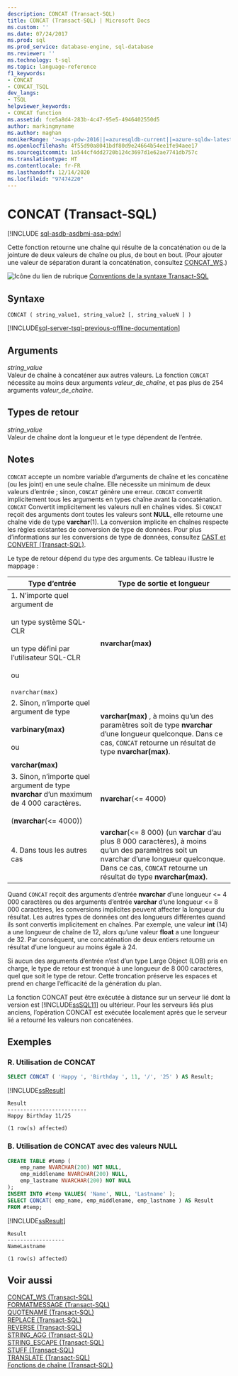 ```yaml
---
description: CONCAT (Transact-SQL)
title: CONCAT (Transact-SQL) | Microsoft Docs
ms.custom: ''
ms.date: 07/24/2017
ms.prod: sql
ms.prod_service: database-engine, sql-database
ms.reviewer: ''
ms.technology: t-sql
ms.topic: language-reference
f1_keywords:
- CONCAT
- CONCAT_TSQL
dev_langs:
- TSQL
helpviewer_keywords:
- CONCAT function
ms.assetid: fce5a8d4-283b-4c47-95e5-4946402550d5
author: markingmyname
ms.author: maghan
monikerRange: '>=aps-pdw-2016||=azuresqldb-current||=azure-sqldw-latest||>=sql-server-2016||>=sql-server-linux-2017||=azuresqldb-mi-current'
ms.openlocfilehash: 4f55d90a8041bdf80d9e24664b54ee1fe94aee17
ms.sourcegitcommit: 1a544cf4dd2720b124c3697d1e62ae7741db757c
ms.translationtype: HT
ms.contentlocale: fr-FR
ms.lasthandoff: 12/14/2020
ms.locfileid: "97474220"
---
```

# <a name="concat-transact-sql"></a>CONCAT (Transact-SQL)
[!INCLUDE [sql-asdb-asdbmi-asa-pdw](../../includes/applies-to-version/sql-asdb-asdbmi-asa-pdw.md)]

Cette fonction retourne une chaîne qui résulte de la concaténation ou de la jointure de deux valeurs de chaîne ou plus, de bout en bout. (Pour ajouter une valeur de séparation durant la concaténation, consultez [CONCAT_WS](../../t-sql/functions/concat-ws-transact-sql.md).)
  
![Icône du lien de rubrique](../../database-engine/configure-windows/media/topic-link.gif "Icône du lien de rubrique") [Conventions de la syntaxe Transact-SQL](../../t-sql/language-elements/transact-sql-syntax-conventions-transact-sql.md)
  
## <a name="syntax"></a>Syntaxe  
  
```syntaxsql
CONCAT ( string_value1, string_value2 [, string_valueN ] )  
```  
  
[!INCLUDE[sql-server-tsql-previous-offline-documentation](../../includes/sql-server-tsql-previous-offline-documentation.md)]

## <a name="arguments"></a>Arguments
*string_value*  
Valeur de chaîne à concaténer aux autres valeurs. La fonction `CONCAT` nécessite au moins deux arguments *valeur_de_chaîne*, et pas plus de 254 arguments *valeur_de_chaîne*.
  
## <a name="return-types"></a>Types de retour  
*string_value*  
Valeur de chaîne dont la longueur et le type dépendent de l’entrée.
  
## <a name="remarks"></a>Notes  
`CONCAT` accepte un nombre variable d’arguments de chaîne et les concatène (ou les joint) en une seule chaîne. Elle nécessite un minimum de deux valeurs d’entrée ; sinon, `CONCAT` génère une erreur. `CONCAT` convertit implicitement tous les arguments en types chaîne avant la concaténation. `CONCAT` Convertit implicitement les valeurs null en chaînes vides. Si `CONCAT` reçoit des arguments dont toutes les valeurs sont **NULL**, elle retourne une chaîne vide de type **varchar**(1). La conversion implicite en chaînes respecte les règles existantes de conversion de type de données. Pour plus d’informations sur les conversions de type de données, consultez [CAST et CONVERT &#40;Transact-SQL&#41;](../../t-sql/functions/cast-and-convert-transact-sql.md).
  
Le type de retour dépend du type des arguments. Ce tableau illustre le mappage :
  
|Type d’entrée|Type de sortie et longueur|  
|---|---|
|1. N’importe quel argument de<br><br />un type système SQL-CLR<br><br />un type défini par l’utilisateur SQL-CLR<br><br />ou<br><br />`nvarchar(max)`|**nvarchar(max)**|  
|2. Sinon, n’importe quel argument de type<br><br />**varbinary(max)**<br><br />ou<br><br />**varchar(max)**|**varchar(max)** , à moins qu’un des paramètres soit de type **nvarchar** d’une longueur quelconque. Dans ce cas, `CONCAT` retourne un résultat de type **nvarchar(max)**.|  
|3. Sinon, n’importe quel argument de type **nvarchar** d’un maximum de 4 000 caractères.<br><br />(**nvarchar**(<= 4000))|**nvarchar**(<= 4000)|  
|4. Dans tous les autres cas|**varchar**(<= 8 000) (un **varchar** d’au plus 8 000 caractères), à moins qu’un des paramètres soit un nvarchar d’une longueur quelconque. Dans ce cas, `CONCAT` retourne un résultat de type **nvarchar(max)**.|  
  
Quand `CONCAT` reçoit des arguments d’entrée **nvarchar** d’une longueur <= 4 000 caractères ou des arguments d’entrée **varchar** d’une longueur <= 8 000 caractères, les conversions implicites peuvent affecter la longueur du résultat. Les autres types de données ont des longueurs différentes quand ils sont convertis implicitement en chaînes. Par exemple, une valeur **int** (14) a une longueur de chaîne de 12, alors qu’une valeur **float** a une longueur de 32. Par conséquent, une concaténation de deux entiers retourne un résultat d’une longueur au moins égale à 24.
  
Si aucun des arguments d’entrée n’est d’un type Large Object (LOB) pris en charge, le type de retour est tronqué à une longueur de 8 000 caractères, quel que soit le type de retour. Cette troncation préserve les espaces et prend en charge l’efficacité de la génération du plan.
  
La fonction CONCAT peut être exécutée à distance sur un serveur lié dont la version est [!INCLUDE[ssSQL11](../../includes/sssql11-md.md)] ou ultérieur. Pour les serveurs liés plus anciens, l’opération CONCAT est exécutée localement après que le serveur lié a retourné les valeurs non concaténées.
  
## <a name="examples"></a>Exemples  
  
### <a name="a-using-concat"></a>R. Utilisation de CONCAT  
  
```sql
SELECT CONCAT ( 'Happy ', 'Birthday ', 11, '/', '25' ) AS Result;  
```  
  
[!INCLUDE[ssResult](../../includes/ssresult-md.md)]
  
```
Result  
-------------------------  
Happy Birthday 11/25  
  
(1 row(s) affected)  
```  
  
### <a name="b-using-concat-with-null-values"></a>B. Utilisation de CONCAT avec des valeurs NULL  
  
```sql
CREATE TABLE #temp (  
    emp_name NVARCHAR(200) NOT NULL,  
    emp_middlename NVARCHAR(200) NULL,  
    emp_lastname NVARCHAR(200) NOT NULL  
);  
INSERT INTO #temp VALUES( 'Name', NULL, 'Lastname' );  
SELECT CONCAT( emp_name, emp_middlename, emp_lastname ) AS Result  
FROM #temp;  
```  

[!INCLUDE[ssResult](../../includes/ssresult-md.md)]
  
```
Result  
------------------  
NameLastname  
  
(1 row(s) affected)  
```  
  
## <a name="see-also"></a>Voir aussi
 [CONCAT_WS &#40;Transact-SQL&#41;](../../t-sql/functions/concat-ws-transact-sql.md)   
 [FORMATMESSAGE &#40;Transact-SQL&#41;](../../t-sql/functions/formatmessage-transact-sql.md)  
 [QUOTENAME &#40;Transact-SQL&#41;](../../t-sql/functions/quotename-transact-sql.md)  
 [REPLACE &#40;Transact-SQL&#41;](../../t-sql/functions/replace-transact-sql.md)  
 [REVERSE &#40;Transact-SQL&#41;](../../t-sql/functions/reverse-transact-sql.md)  
 [STRING_AGG &#40;Transact-SQL&#41;](../../t-sql/functions/string-agg-transact-sql.md)  
 [STRING_ESCAPE &#40;Transact-SQL&#41;](../../t-sql/functions/string-escape-transact-sql.md)  
 [STUFF &#40;Transact-SQL&#41;](../../t-sql/functions/stuff-transact-sql.md)  
 [TRANSLATE &#40;Transact-SQL&#41;](../../t-sql/functions/translate-transact-sql.md)  
 [Fonctions de chaîne &#40;Transact-SQL&#41;](../../t-sql/functions/string-functions-transact-sql.md)  
  


